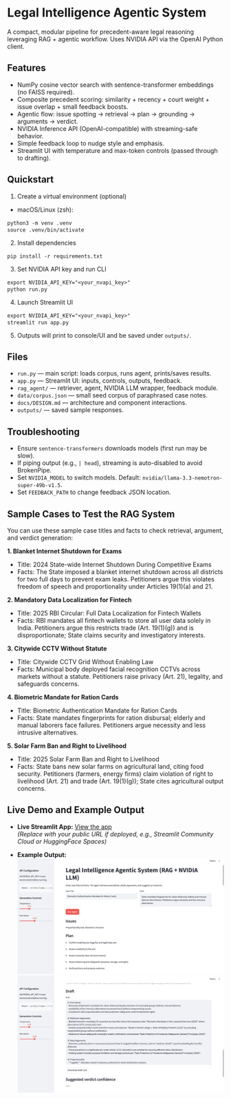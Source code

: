 # Legal Intelligence Agentic System

A compact, modular pipeline for precedent-aware legal reasoning leveraging RAG + agentic workflow. Uses NVIDIA API via the OpenAI Python client.

## Features
- NumPy cosine vector search with sentence-transformer embeddings (no FAISS required).
- Composite precedent scoring: similarity + recency + court weight + issue overlap + small feedback boosts.
- Agentic flow: issue spotting → retrieval → plan → grounding → arguments → verdict.
- NVIDIA Inference API (OpenAI-compatible) with streaming-safe behavior.
- Simple feedback loop to nudge style and emphasis.
- Streamlit UI with temperature and max-token controls (passed through to drafting).

## Quickstart
1) Create a virtual environment (optional)
- macOS/Linux (zsh):
```
python3 -m venv .venv
source .venv/bin/activate
```

2) Install dependencies
```
pip install -r requirements.txt
```

3) Set NVIDIA API key and run CLI
```
export NVIDIA_API_KEY="<your_nvapi_key>"
python run.py
```

4) Launch Streamlit UI
```
export NVIDIA_API_KEY="<your_nvapi_key>"
streamlit run app.py
```

5) Outputs will print to console/UI and be saved under `outputs/`.

## Files
- `run.py` — main script: loads corpus, runs agent, prints/saves results.
- `app.py` — Streamlit UI: inputs, controls, outputs, feedback.
- `rag_agent/` — retriever, agent, NVIDIA LLM wrapper, feedback module.
- `data/corpus.json` — small seed corpus of paraphrased case notes.
- `docs/DESIGN.md` — architecture and component interactions.
- `outputs/` — saved sample responses.

## Troubleshooting
- Ensure `sentence-transformers` downloads models (first run may be slow).
- If piping output (e.g., `| head`), streaming is auto-disabled to avoid BrokenPipe.
- Set `NVIDIA_MODEL` to switch models. Default: `nvidia/llama-3.3-nemotron-super-49b-v1.5`.
- Set `FEEDBACK_PATH` to change feedback JSON location.

## Sample Cases to Test the RAG System

You can use these sample case titles and facts to check retrieval, argument, and verdict generation:

**1. Blanket Internet Shutdown for Exams**
- Title: 2024 State-wide Internet Shutdown During Competitive Exams
- Facts: The State imposed a blanket internet shutdown across all districts for two full days to prevent exam leaks. Petitioners argue this violates freedom of speech and proportionality under Articles 19(1)(a) and 21.

**2. Mandatory Data Localization for Fintech**
- Title: 2025 RBI Circular: Full Data Localization for Fintech Wallets
- Facts: RBI mandates all fintech wallets to store all user data solely in India. Petitioners argue this restricts trade (Art. 19(1)(g)) and is disproportionate; State claims security and investigatory interests.

**3. Citywide CCTV Without Statute**
- Title: Citywide CCTV Grid Without Enabling Law
- Facts: Municipal body deployed facial recognition CCTVs across markets without a statute. Petitioners raise privacy (Art. 21), legality, and safeguards concerns.

**4. Biometric Mandate for Ration Cards**
- Title: Biometric Authentication Mandate for Ration Cards
- Facts: State mandates fingerprints for ration disbursal; elderly and manual laborers face failures. Petitioners argue necessity and less intrusive alternatives.

**5. Solar Farm Ban and Right to Livelihood**
- Title: 2025 Solar Farm Ban and Right to Livelihood
- Facts: State bans new solar farms on agricultural land, citing food security. Petitioners (farmers, energy firms) claim violation of right to livelihood (Art. 21) and trade (Art. 19(1)(g)); State cites agricultural output concerns.

## Live Demo and Example Output

- **Live Streamlit App:** [View the app](http://localhost:8503)  
  *(Replace with your public URL if deployed, e.g., Streamlit Community Cloud or HuggingFace Spaces)*

- **Example Output:**
![Sample Output1](outputs/one.png)
![Sample Output2](outputs/two.png)
